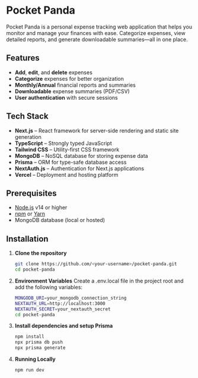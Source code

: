 # Pocket Panda

Pocket Panda is a personal expense tracking web application that helps you monitor and manage your finances with ease. Categorize expenses, view detailed reports, and generate downloadable summaries—all in one place.

## Features

- **Add**, **edit**, and **delete** expenses  
- **Categorize** expenses for better organization  
- **Monthly/Annual** financial reports and summaries  
- **Downloadable** expense summaries (PDF/CSV)  
- **User authentication** with secure sessions  

## Tech Stack

- **Next.js** – React framework for server-side rendering and static site generation  
- **TypeScript** – Strongly typed JavaScript  
- **Tailwind CSS** – Utility-first CSS framework  
- **MongoDB** – NoSQL database for storing expense data  
- **Prisma** – ORM for type-safe database access  
- **NextAuth.js** – Authentication for Next.js applications  
- **Vercel** – Deployment and hosting platform  

## Prerequisites

- [Node.js](https://nodejs.org/) v14 or higher  
- [npm](https://www.npmjs.com/) or [Yarn](https://yarnpkg.com/)  
- MongoDB database (local or hosted)  

## Installation

1. **Clone the repository**  
   ```bash
   git clone https://github.com/<your-username>/pocket-panda.git
   cd pocket-panda
2. **Environment Variables** 
   Create a .env.local file in the project root and add the following variables:
   ```bash
   MONGODB_URI=your_mongodb_connection_string
   NEXTAUTH_URL=http://localhost:3000
   NEXTAUTH_SECRET=your_nextauth_secret
   cd pocket-panda
3. **Install dependencies and setup Prisma**  
   ```bash
   npm install
   npx prisma db push
   npx prisma generate
4. **Running Locally**  
   ```bash
   npm run dev